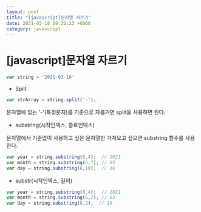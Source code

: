 ```yaml
---
layout: post
title: "[javascript]문자열 자르기"
date: 2021-03-18 09:32:23 +0900
category: javascript
---
```


# [javascript]문자열 자르기

```jsx
var string = '2021-03-16'
```

- Split

```jsx
var strArray = string.split('-');
```

문자열에 있는 '-'(특정문자)를 기준으로 자를거면 split을 사용하면 된다.

- substring(시작인덱스, 종료인덱스)

문자열에서 기준없이 사용하고 싶은 문자열만 가져오고 싶으면 substring 함수를 사용한다. 

```jsx
var year = string.substring(0,4);  // 2021
var month = string.substring(5,7); // 03
var day = string.substring(8,10);  // 16
```

- substr(시작인덱스, 길이)

```jsx
var year = string.substring(0,4);  // 2021
var month = string.substring(5,2); // 03
var day = string.substring(8,2);  // 16
```